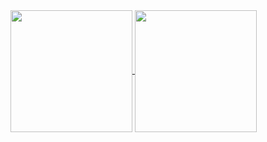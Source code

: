 <div>
  <a href="github.com/thiagonogueira-dev">
  <img align="center" height="195px" width="auto" src="https://github-readme-stats.vercel.app/api?username=thiagonogueira-dev&show_icons=true&count_private=true&theme=dark" />
  <img align="center" height="195px" width="auto" src="https://github-readme-stats.vercel.app/api/top-langs/?username=thiagonogueira-dev&layout=compact&theme=dark" />
</div>
<!-- <a href="https://github.com/anuraghazra/github-readme-stats">
  <img align="center" src="https://github-readme-stats.vercel.app/api/pin/?username=anuraghazra&repo=github-readme-stats" />
</a>
<a href="https://github.com/anuraghazra/convoychat">
  <img align="center" src="https://github-readme-stats.vercel.app/api/pin/?username=anuraghazra&repo=convoychat" />
</a>

-->
